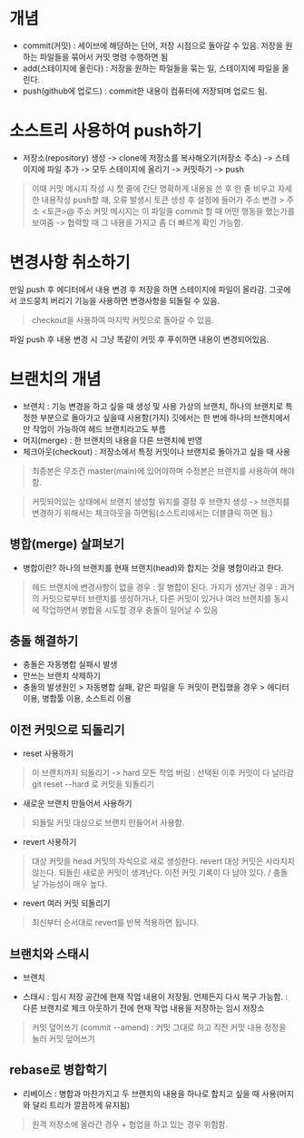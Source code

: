 # 개념
 - commit(커밋) : 세이브에 해당하는 단어, 저장 시점으로 돌아갈 수 있음. 저장을 원하는 파일들을 묶어서 커밋 명령 수행하면 됨
 - add(스테이지에 올린다) : 저장을 원하는 파일들을 묶는 일, 스테이지에 파일을 올린다.
 - push(github에 업로드) : commit한 내용이 컴퓨터에 저장되며 업로드 됨.

# 소스트리 사용하여 push하기
- 저장소(repository) 생성 -> clone에 저장소를 복사해오기(저장소 주소) -> 스테이지에 파일 추가 -> 모두 스테이지에 올리기 -> 커밋하기 -> push
 > 이때 커밋 메시지 작성 시 첫 줄에 간단 명확하게 내용을 쓴 후 한 줄 비우고 자세한 내용작성
 > push할 때, 오류 발생시 토큰 생성 후 설정에 들어가 주소 변경
    > 주소 <토큰>@ 주소
 > 커밋 메시지는 이 파일을 commit 할 때 어떤 행동을 했는가를 보여줌 -> 협력할 때 그 내용을 가지고 좀 더 빠르게 확인 가능함.

# 변경사항 취소하기
 만일 push 후 에디터에서 내용 변경 후 저장을 하면 스테이지에 파일이 올라감.
 그곳에서 코드뭉치 버리기 기능을 사용하면 변경사항을 되돌릴 수 있음.
  > checkout을 사용하여 마지막 커밋으로 돌아갈 수 있음.

파일 push 후 내용 변경 시 그냥 똑같이 커밋 후 푸쉬하면 내용이 변경되어있음.

# 브랜치의 개념
 - 브랜치 : 기능 변경을 하고 싶을 때 생성 및 사용
   가상의 브랜치, 하나의 브랜치로 특정한 부분으로 돌아가고 싶을때 사용함(가지)
   깃에서는 한 번에 하나의 브랜치에서만 작업이 가능하여 헤드 브랜치라고도 부름
 - 머지(merge) : 한 브랜치의 내용을 다른 브랜치에 반영
 - 체크아웃(checkout) : 저장소에서 특정 커밋이나 브랜치로 돌아가고 싶을 때 사용
 > 최종본은 무조건 master(main)에 있어야하며 수정본은 브랜치를 사용하여 해야함.

 > 커밋되어있는 상태에서 브랜치 생성할 위치를 결정 후 브랜치 생성 -> 브랜치를 변경하기 위해서는 체크아웃을 하면됨(소스트리에서는 더블클릭 하면 됨.)

 ## 병합(merge) 살펴보기
  - 병합이란? 하나의 브랜치를 현재 브랜치(head)와 합치는 것을 병합이라고 한다.
  > 헤드 브랜치에 변경사항이 없을 경우 : 잘 병합이 된다.
  > 가지가 생겨난 경우 : 과거의 커밋으로부터 브랜치를 생성하거나, 다른 커밋이 있거나 여러 브랜치를 동시에 작업하면서 병합을 시도할 경우 충돌이 일어날 수 있음

  ## 충돌 해결하기
   - 충돌은 자동병합 실패시 발생
   - 안쓰는 브랜치 삭제하기
   - 충돌의 발생원인
    > 자동병합 실패, 같은 파일을 두 커밋이 편집했을 경우
    > 에디터 이용, 병합툴 이용, 소스트리 이용

## 이전 커밋으로 되돌리기
- reset 사용하기
 > 이 브랜치까지 되돌리기 -> hard 모든 작업 버림 : 선택된 이후 커밋이 다 날라감 \
 > git reset --hard 로 커밋을 되돌리기 

- 새로운 브랜치 만들어서 사용하기 
 > 되돌릴 커밋 대상으로 브랜치 만들어서 사용함.

- revert 사용하기
 > 대상 커밋을 head 커밋의 자식으로 새로 생성한다.
 > revert 대상 커밋은 사라지지 않는다. 되돌린 새로운 커밋이 생겨난다.
 > 이전 커밋 기록이 다 남아 있다. / 충돌 날 가능성이 매우 높다.

- revert 여러 커밋 되돌리기
 > 최신부터 순서대로 revert를 반복 적용하면 됩니다.


## 브랜치와 스태시
 - 브랜치

 - 스태시 : 임시 저장 공간에 현재 작업 내용이 저장됨. 언제든지 다시 복구 가능함.
  : 다른 브랜치로 체크 아웃하기 전에 현재 작업 내용을 저장하는 임시 저장소
 > 커밋 덮어쓰기 (commit --amend) : 커밋 그대로 하고 직전 커밋 내용 정정을 눌러 커밋 덮어쓰기

 ## rebase로 병합학기
 - 리베이스 : 병합과 마찬가지고 두 브랜치의 내용을 하나로 합치고 싶을 때 사용(머지와 달리 트리가 깔끔하게 유지됨)
  > 원격 저장소에 올라간 경우 + 협업을 하고 있는 경우 위험함.